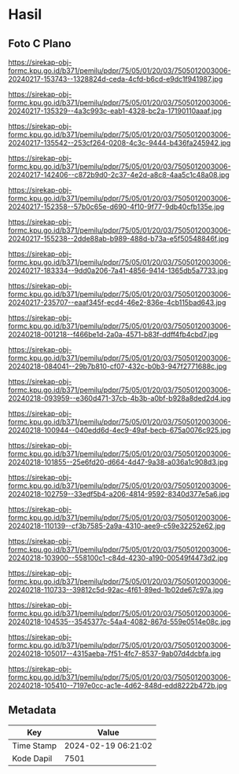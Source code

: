 # Hasil

## Foto C Plano

https://sirekap-obj-formc.kpu.go.id/b371/pemilu/pdpr/75/05/01/20/03/7505012003006-20240217-153743--1328824d-ceda-4cfd-b6cd-e9dc1f941987.jpg

https://sirekap-obj-formc.kpu.go.id/b371/pemilu/pdpr/75/05/01/20/03/7505012003006-20240217-135329--4a3c993c-eab1-4328-bc2a-17190110aaaf.jpg

https://sirekap-obj-formc.kpu.go.id/b371/pemilu/pdpr/75/05/01/20/03/7505012003006-20240217-135542--253cf264-0208-4c3c-9444-b436fa245942.jpg

https://sirekap-obj-formc.kpu.go.id/b371/pemilu/pdpr/75/05/01/20/03/7505012003006-20240217-142406--c872b9d0-2c37-4e2d-a8c8-4aa5c1c48a08.jpg

https://sirekap-obj-formc.kpu.go.id/b371/pemilu/pdpr/75/05/01/20/03/7505012003006-20240217-152358--57b0c65e-d690-4f10-9f77-9db40cfb135e.jpg

https://sirekap-obj-formc.kpu.go.id/b371/pemilu/pdpr/75/05/01/20/03/7505012003006-20240217-155238--2dde88ab-b989-488d-b73a-e5f50548846f.jpg

https://sirekap-obj-formc.kpu.go.id/b371/pemilu/pdpr/75/05/01/20/03/7505012003006-20240217-183334--9dd0a206-7a41-4856-9414-1365db5a7733.jpg

https://sirekap-obj-formc.kpu.go.id/b371/pemilu/pdpr/75/05/01/20/03/7505012003006-20240217-235707--eaaf345f-ecd4-46e2-836e-4cb115bad643.jpg

https://sirekap-obj-formc.kpu.go.id/b371/pemilu/pdpr/75/05/01/20/03/7505012003006-20240218-001218--f466be1d-2a0a-4571-b83f-ddff4fb4cbd7.jpg

https://sirekap-obj-formc.kpu.go.id/b371/pemilu/pdpr/75/05/01/20/03/7505012003006-20240218-084041--29b7b810-cf07-432c-b0b3-947f2771688c.jpg

https://sirekap-obj-formc.kpu.go.id/b371/pemilu/pdpr/75/05/01/20/03/7505012003006-20240218-093959--e360d471-37cb-4b3b-a0bf-b928a8ded2d4.jpg

https://sirekap-obj-formc.kpu.go.id/b371/pemilu/pdpr/75/05/01/20/03/7505012003006-20240218-100944--040edd6d-4ec9-49af-becb-675a0076c925.jpg

https://sirekap-obj-formc.kpu.go.id/b371/pemilu/pdpr/75/05/01/20/03/7505012003006-20240218-101855--25e6fd20-d664-4d47-9a38-a036a1c908d3.jpg

https://sirekap-obj-formc.kpu.go.id/b371/pemilu/pdpr/75/05/01/20/03/7505012003006-20240218-102759--33edf5b4-a206-4814-9592-8340d377e5a6.jpg

https://sirekap-obj-formc.kpu.go.id/b371/pemilu/pdpr/75/05/01/20/03/7505012003006-20240218-110139--cf3b7585-2a9a-4310-aee9-c59e32252e62.jpg

https://sirekap-obj-formc.kpu.go.id/b371/pemilu/pdpr/75/05/01/20/03/7505012003006-20240218-103900--558100c1-c84d-4230-a190-00549f4473d2.jpg

https://sirekap-obj-formc.kpu.go.id/b371/pemilu/pdpr/75/05/01/20/03/7505012003006-20240218-110733--39812c5d-92ac-4f61-89ed-1b02de67c97a.jpg

https://sirekap-obj-formc.kpu.go.id/b371/pemilu/pdpr/75/05/01/20/03/7505012003006-20240218-104535--3545377c-54a4-4082-867d-559e0514e08c.jpg

https://sirekap-obj-formc.kpu.go.id/b371/pemilu/pdpr/75/05/01/20/03/7505012003006-20240218-105017--4315aeba-7f51-4fc7-8537-9ab07d4dcbfa.jpg

https://sirekap-obj-formc.kpu.go.id/b371/pemilu/pdpr/75/05/01/20/03/7505012003006-20240218-105410--7197e0cc-ac1e-4d62-848d-edd8222b472b.jpg


## Metadata

| Key        | Value               |
| ---------- | ------------------- |
| Time Stamp | 2024-02-19 06:21:02 |
| Kode Dapil | 7501                |



